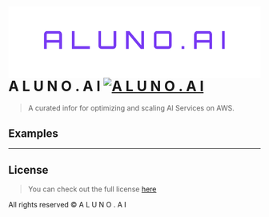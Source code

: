 <img src="logo.png" align="right" />

# A L U N O . A I [![A L U N O . A I](https://cdn.rawgit.com/sindresorhus/awesome/d7305f38d29fed78fa85652e3a63e154dd8e8829/media/badge.svg)](https://github.com/alunoai/aws-docs/edit/master/README.md)
> A curated infor for optimizing and scaling AI Services on AWS.

## Examples






---
## License
>You can check out the full license [here](https://www.aluno.ai)

All rights reserved &copy; A L U N O . A I
